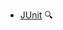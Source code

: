 * [JUnit](./junit/)
  <trigger for="pop:junit-preview">:mag:</trigger>

<popover id="pop:junit-preview" title="JUnit :mag:" placement="right">
  <div slot="content">
    <include src="preview.md" />
  </div>
</popover>
